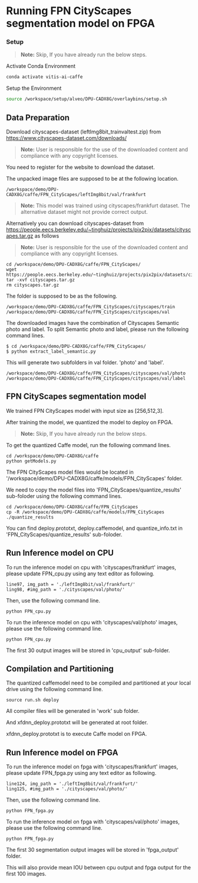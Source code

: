 # Running FPN CityScapes segmentation model on FPGA 


### Setup

> **Note:** Skip, If you have already run the below steps.

Activate Conda Environment
  ```sh
  conda activate vitis-ai-caffe 
  ```

Setup the Environment

  ```sh
  source /workspace/setup/alveo/DPU-CADX8G/overlaybins/setup.sh
  ```


## Data Preparation

Download cityscapes-dataset (leftImg8bit_trainvaltest.zip) from https://www.cityscapes-dataset.com/downloads/
> **Note:** User is responsible for the use of the downloaded content and compliance with any copyright licenses.

You need to register for the website to download the dataset.


The unpacked image files are supposed to be at the following location.

```
/workspace/demo/DPU-CADX8G/caffe/FPN_CityScapes/leftImg8bit/val/frankfurt
```

> **Note:** This model was trained using cityscapes/frankfurt dataset. The alternative dataset might not provide correct output.

Alternatively you can download cityscapes-dataset from https://people.eecs.berkeley.edu/~tinghuiz/projects/pix2pix/datasets/cityscapes.tar.gz as follows
> **Note:** User is responsible for the use of the downloaded content and compliance with any copyright licenses.
```
cd /workspace/demo/DPU-CADX8G/caffe/FPN_CityScapes/
wget https://people.eecs.berkeley.edu/~tinghuiz/projects/pix2pix/datasets/cityscapes.tar.gz
tar -xvf cityscapes.tar.gz
rm cityscapes.tar.gz
```

The folder is supposed to be as the following.  

```
/workspace/demo/DPU-CADX8G/caffe/FPN_CityScapes/cityscapes/train
/workspace/demo/DPU-CADX8G/caffe/FPN_CityScapes/cityscapes/val
```

The downloaded images have the combination of Cityscapes Semantic photo and label. 
To split Semantic photo and label, please run the following command lines.

```
$ cd /workspace/demo/DPU-CADX8G/caffe/FPN_CityScapes/
$ python extract_label_semantic.py
```

This will generate two subfolders in val folder. 'photo' and 'label'. 
```
/workspace/demo/DPU-CADX8G/caffe/FPN_CityScapes/cityscapes/val/photo
/workspace/demo/DPU-CADX8G/caffe/FPN_CityScapes/cityscapes/val/label
```  



## FPN CityScapes segmentation model

We trained FPN CityScapes model with input size as [256,512,3].

After training the model, we quantized the model to deploy on FPGA.

> **Note:** Skip, If you have already run the below steps.

To get the quantized Caffe model, run the following command lines. 

```
cd /workspace/demo/DPU-CADX8G/caffe
python getModels.py
```

The FPN CityScapes model files would be located in '/workspace/demo/DPU-CADX8G/caffe/models/FPN_CityScapes' folder.


We need to copy the model files into 'FPN_CityScapes/quantize_results' sub-foloder using the following command lines.
```
cd /workspace/demo/DPU-CADX8G/caffe/FPN_CityScapes
cp -R /workspace/demo/DPU-CADX8G/caffe/models/FPN_CityScapes ./quantize_results
```
You can find deploy.prototxt, deploy.caffemodel, and quantize_info.txt in 'FPN_CityScapes/quantize_results' sub-foloder.


## Run Inference model on CPU


To run the inference model on cpu with 'cityscapes/frankfurt' images, please update FPN_cpu.py using any text editor as following.

```
line97, img_path = './leftImg8bit/val/frankfurt/'
ling98, #img_path = './cityscapes/val/photo/'
```

Then, use the following command line.
```
python FPN_cpu.py 
```


To run the inference model on cpu with 'cityscapes/val/photo' images, please use the following command line.
```
python FPN_cpu.py 
```


The first 30 output images will be stored in 'cpu_output' sub-folder.



## Compilation and Partitioning


The quantized caffemodel need to be compiled and partitioned at your local drive using the following command line.
```
source run.sh deploy
```
All compiler files will be generated in 'work' sub folder.

And xfdnn_deploy.prototxt will be generated at root folder.

xfdnn_deploy.prototxt is to execute Caffe model on FPGA.





## Run Inference model on FPGA 

To run the inference model on fpga with 'cityscapes/frankfurt' images, please update FPN_fpga.py using any text editor as following.

```
line124, img_path = './leftImg8bit/val/frankfurt/'
ling125, #img_path = './cityscapes/val/photo/'
```

Then, use the following command line.
```
python FPN_fpga.py 
```

To run the inference model on fpga with 'cityscapes/val/photo' images, please use the following command line.

```
python FPN_fpga.py 
```
The first 30 segmentation output images will be stored in 'fpga_output' folder. 

This will also provide mean IOU between cpu output and fpga output for the first 100 images.

